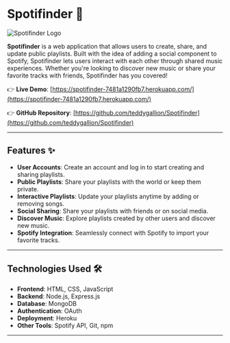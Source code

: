 # Spotifinder 🎵

![Spotifinder Logo](https://i.imgur.com/J0fRB7I.png) 

**Spotifinder** is a web application that allows users to create, share, and update public playlists. Built with the idea of adding a social component to Spotify, Spotifinder lets users interact with each other through shared music experiences. Whether you're looking to discover new music or share your favorite tracks with friends, Spotifinder has you covered!

👉 **Live Demo**: [https://spotifinder-7481a1290fb7.herokuapp.com/](https://spotifinder-7481a1290fb7.herokuapp.com/) 

👉 **GitHub Repository**: [https://github.com/teddygallion/Spotifinder](https://github.com/teddygallion/Spotifinder)

---

## Features ✨

- **User Accounts**: Create an account and log in to start creating and sharing playlists.
- **Public Playlists**: Share your playlists with the world or keep them private.
- **Interactive Playlists**: Update your playlists anytime by adding or removing songs.
- **Social Sharing**: Share your playlists with friends or on social media.
- **Discover Music**: Explore playlists created by other users and discover new music.
- **Spotify Integration**: Seamlessly connect with Spotify to import your favorite tracks.

---

## Technologies Used 🛠️

- **Frontend**: HTML, CSS, JavaScript
- **Backend**: Node.js, Express.js
- **Database**: MongoDB
- **Authentication**: OAuth
- **Deployment**: Heroku
- **Other Tools**: Spotify API, Git, npm

---
